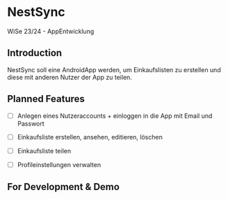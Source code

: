# NestSync
WiSe 23/24 - AppEntwicklung

## Introduction
NestSync soll eine AndroidApp werden, um Einkaufslisten zu erstellen und diese mit anderen Nutzer der App zu teilen.

## Planned Features
- [ ] Anlegen eines Nutzeraccounts + einloggen in die App mit Email und Passwort
- [ ] Einkaufsliste erstellen, ansehen, editieren, löschen
- [ ] Einkaufsliste teilen
- [ ] Profileinstellungen verwalten 


## For Development & Demo

```
```
